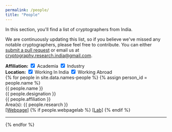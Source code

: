 ```yaml
---
permalink: /people/
title: "People"
---
```


In this section, you'll find a list of cryptographers from India.

We are continuously updating this list, so if you believe we've missed any notable cryptographers, please feel free to contribute. 
You can either <a href="https://github.com/cryptography-research-india/cryptography-research-india.github.io/pulls" target=blank>submit a pull request</a> or email us at <a href="mailto:cryptography.research.india@gmail.com">cryptography.research.india@gmail.com</a>.

<div class="filter-container">
  <div class="filter-group">
    <strong>Affiliation:</strong>
    <label><input type="checkbox" id="academia-filter" checked> Academia</label>
    <label><input type="checkbox" id="industry-filter" checked> Industry</label>
  </div>
  <div class="filter-group">
    <strong>Location:</strong>
    <label><input type="checkbox" id="working-in-india-filter" checked> Working In India</label>  
    <label><input type="checkbox" id="working-abroad-filter" checked> Working Abroad</label>
  </div>
</div>

<div class="people-container">
    <div class="people-grid">
        {% for people in site.data.names-people %}
        {% assign person_id = people.name %}
        <div id="{{ person_id }}" class="people {% for tag in people.tags %} {{tag}} {% endfor %}">
            <div class="row">
                <div class="person_name">
                    {{ people.name }}
                    <span class="reveal_detail"><i class="fa fa-angle-double-down"></i></span>
                </div>
                <div id="person_details">
                    <div class="person_designation">{{ people.designation }}</div>
                    <div class="person_affiliation">{{ people.affiliation }}</div>
                    <div class="person_research">
                        <span class="person_areas">Area(s):</span> {{ people.research }}
                    </div>
                    <div class="person_webpage">
                        <a class="people-webpage" href="{{people.webpage}}" target="_blank">[Webpage]</a>
                        {% if people.webpagelab %}
                        <a class="people-webpagelab" href="{{people.webpagelab}}" target="_blank">[Lab]</a>
                        {% endif %}
                    </div>
                </div>
            </div>
            <hr>
        </div>
        {% endfor %}
    </div>
</div>


<script src="https://ajax.googleapis.com/ajax/libs/jquery/3.6.1/jquery.min.js"></script>
<script>
$(document).ready(function(){
    // Shuffle the people list on page load
    shufflePeople();
    
    // Initially filter based on checked checkboxes
    filterPeople();

    // Handle change events for filter checkboxes
    $('#academia-filter, #industry-filter, #working-abroad-filter, #working-in-india-filter').change(function() {
        filterPeople();
    });

    // Function to shuffle the people list
    function shufflePeople() {
        var container = $('.people-container');
        var peopleItems = container.children('.people').get();
        // Randomize the order of the people elements
        peopleItems.sort(function() { return 0.5 - Math.random(); });
        // Append the shuffled items back to the container
        $.each(peopleItems, function(index, item) {
            container.append(item);
        });
    }

    // Function to filter people based on the selected tags
    function filterPeople() {
        // Get the selected filters for both groups
        var showAcademia = $('#academia-filter').prop('checked');
        var showIndustry = $('#industry-filter').prop('checked');
        var showWorkingAbroad = $('#working-abroad-filter').prop('checked');
        var showWorkingInIndia = $('#working-in-india-filter').prop('checked');

        // Filter people based on the selected filters
        $('.people').each(function() {
            var hasAcademia = $(this).hasClass('ACADEMIA');
            var hasIndustry = $(this).hasClass('INDUSTRY');
            var hasWorkingAbroad = $(this).hasClass('WORKING_ABROAD');
            var hasWorkingInIndia = $(this).hasClass('WORKING_IN_INDIA');

            // Check for the intersection of selected filters
            var isAcademiaSelected = (showAcademia && hasAcademia) || (showIndustry && hasIndustry);
            var isLocationSelected = (showWorkingAbroad && hasWorkingAbroad) || (showWorkingInIndia && hasWorkingInIndia);

            // Show or hide based on the filter conditions
            if (isAcademiaSelected && isLocationSelected) {
                $(this).show();
            } else {
                $(this).hide();
            }
        });
    }

    // Handle the toggle of the details section
    $('.reveal_detail').click(function() {
        var parentDiv = $(this).closest('.row');
        var thisDetailDiv = parentDiv.find('#person_details');
        if(thisDetailDiv.is(":visible"))
            thisDetailDiv.hide();
        else
            thisDetailDiv.show();        
    });
});
</script>
